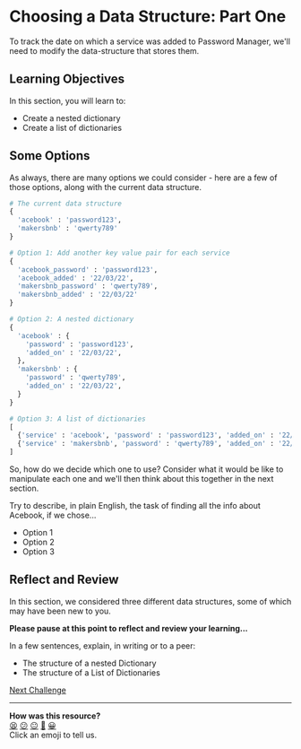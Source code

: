 # Choosing a Data Structure: Part One

To track the date on which a service was added to Password Manager, we'll need
to modify the data-structure that stores them.

<!-- OMITTED -->

## Learning Objectives

In this section, you will learn to:

* Create a nested dictionary
* Create a list of dictionaries

## Some Options

As always, there are many options we could consider - here are a few of those
options, along with the current data structure.

```python
# The current data structure
{
  'acebook' : 'password123',
  'makersbnb' : 'qwerty789'
}

# Option 1: Add another key value pair for each service
{
  'acebook_password' : 'password123',
  'acebook_added' : '22/03/22',
  'makersbnb_password' : 'qwerty789',
  'makersbnb_added' : '22/03/22'
}

# Option 2: A nested dictionary
{
  'acebook' : {
    'password' : 'password123',
    'added_on' : '22/03/22',
  },
  'makersbnb' : {
    'password' : 'qwerty789',
    'added_on' : '22/03/22',
  }
}

# Option 3: A list of dictionaries
[
  {'service' : 'acebook', 'password' : 'password123', 'added_on' : '22/03/22'},
  {'service' : 'makersbnb', 'password' : 'qwerty789', 'added_on' : '22/03/22'}
]
```

So, how do we decide which one to use? Consider what it would be like to
manipulate each one and we'll then think about this together in the next
section.

Try to describe, in plain English, the task of finding all the info about
Acebook, if we chose...
  - Option 1
  - Option 2
  - Option 3

## Reflect and Review

In this section, we considered three different data structures, some of which
may have been new to you.

**Please pause at this point to reflect and review your learning...**

In a few sentences, explain, in writing or to a peer:
* The structure of a nested Dictionary
* The structure of a List of Dictionaries



[Next Challenge](03_choosing_a_data_structure_ii.md)

<!-- BEGIN GENERATED SECTION DO NOT EDIT -->

---

**How was this resource?**  
[😫](https://airtable.com/shrUJ3t7KLMqVRFKR?prefill_Repository=makersacademy%2Fpython_foundations&prefill_File=chapter3%2F02_choosing_a_data_structure_i.md&prefill_Sentiment=😫) [😕](https://airtable.com/shrUJ3t7KLMqVRFKR?prefill_Repository=makersacademy%2Fpython_foundations&prefill_File=chapter3%2F02_choosing_a_data_structure_i.md&prefill_Sentiment=😕) [😐](https://airtable.com/shrUJ3t7KLMqVRFKR?prefill_Repository=makersacademy%2Fpython_foundations&prefill_File=chapter3%2F02_choosing_a_data_structure_i.md&prefill_Sentiment=😐) [🙂](https://airtable.com/shrUJ3t7KLMqVRFKR?prefill_Repository=makersacademy%2Fpython_foundations&prefill_File=chapter3%2F02_choosing_a_data_structure_i.md&prefill_Sentiment=🙂) [😀](https://airtable.com/shrUJ3t7KLMqVRFKR?prefill_Repository=makersacademy%2Fpython_foundations&prefill_File=chapter3%2F02_choosing_a_data_structure_i.md&prefill_Sentiment=😀)  
Click an emoji to tell us.

<!-- END GENERATED SECTION DO NOT EDIT -->
